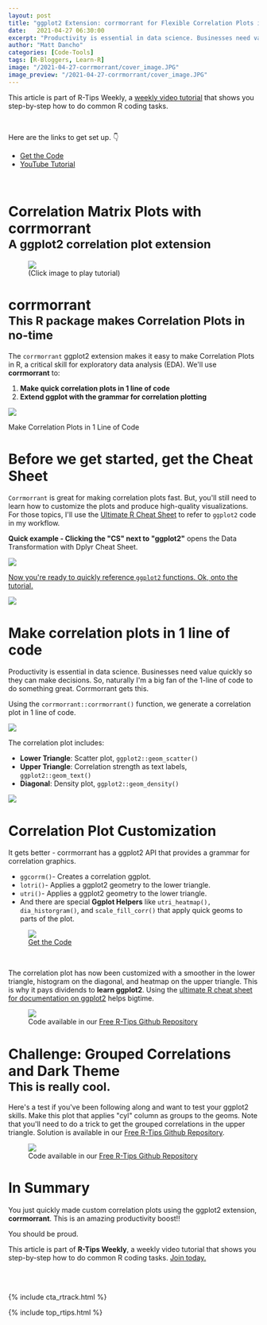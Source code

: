 ```yaml
---
layout: post
title: "ggplot2 Extension: corrmorrant for Flexible Correlation Plots in R"
date:   2021-04-27 06:30:00
excerpt: "Productivity is essential in data science. Businesses need value quickly so they can make decisions. Corrmorrant gets this."
author: "Matt Dancho"
categories: [Code-Tools]
tags: [R-Bloggers, Learn-R]
image: "/2021-04-27-corrmorrant/cover_image.JPG"
image_preview: "/2021-04-27-corrmorrant/cover_image.JPG"
---
```


This article is part of R-Tips Weekly, a <a href="https://mailchi.mp/business-science/r-tips-newsletter">weekly video tutorial</a> that shows you step-by-step how to do common R coding tasks.

<br/>

<p>Here are the links to get set up. 👇</p>

<ul>
    <li><a href="https://mailchi.mp/business-science/r-tips-newsletter">Get the Code</a></li>
    <li><a href="https://youtu.be/pKPhjxyo9hM">YouTube Tutorial</a></li> 
</ul>

<br/>

<h1>Correlation Matrix Plots with corrmorrant<br>
<small>A ggplot2 correlation plot extension</small></h1>

<figure class="text-center">
    <a href="https://youtu.be/pKPhjxyo9hM">
    <img src="/assets/2021-04-27-corrmorrant/video_image.png" border="0" /></a>
  <figcaption>(Click image to play tutorial)</figcaption>
</figure>



<h1>corrmorrant<br>
<small>This R package makes Correlation Plots in no-time</small></h1>

<p>The <code>corrmorrant</code> ggplot2 extension makes it easy to make Correlation Plots in R, a critical skill for exploratory data analysis (EDA). We'll use <strong>corrmorrant</strong> to:</p>

<ol>
    <li><strong>Make quick correlation plots in 1 line of code</strong></li>
    <li><strong>Extend ggplot with the grammar for correlation plotting</strong></li>
</ol>

<img src="/assets/2021-04-27-corrmorrant/correlation_plots.jpg" max-width="100%">

<p>Make Correlation Plots in 1 Line of Code</p>

<h1>Before we get started, get the Cheat Sheet</h1>

<p><code>Corrmorrant</code> is great for making correlation plots fast. But, you'll still need to learn how to customize the plots and produce high-quality visualizations. For those topics, I'll use the <a href="https://www.business-science.io/r-cheatsheet.html"> Ultimate R Cheat Sheet</a> to refer to <code>ggplot2</code> code in my workflow.</p>

<p><strong>Quick example - Clicking the "CS" next to "ggplot2"</strong> opens the Data Transformation with Dplyr Cheat Sheet.</p>

<a href="https://www.business-science.io/r-cheatsheet.html"> <img src="/assets/2021-04-27-corrmorrant/workflow.jpg" max-width="100%">

<p>Now you're ready to quickly reference <code>ggplot2</code> functions.  Ok, onto the tutorial. </p>

<a href="https://www.business-science.io/r-cheatsheet.html"> <img src="/assets/2021-04-27-corrmorrant/cheatsheet.jpg" max-width="100%"></a>

<h1>Make correlation plots in 1 line of code</h1>

<p>Productivity is essential in data science. Businesses need value quickly so they can make decisions. So, naturally I'm a big fan of the 1-line of code to do something great. Corrmorrant gets this.</p>

<p>Using the <code>corrmorrant::corrmorrant()</code> function, we generate a correlation plot in 1 line of code. </p>

<img src="/assets/2021-04-27-corrmorrant/code.jpg" max-width="100%">

<p>The correlation plot includes:</p>

<ul>
    <li><strong>Lower Triangle</strong>: Scatter plot, <code>ggplot2::geom_scatter()</code></li>
    <li><strong>Upper Triangle</strong>: Correlation strength as text labels, <code>ggplot2::geom_text()</code></li>
    <li><strong>Diagonal</strong>: Density plot, <code>ggplot2::geom_density()</code></li>
</ul>

<img src="/assets/2021-04-27-corrmorrant/correlation_plot_2.jpg" max-width="100%">

<h1>Correlation Plot Customization</h1>

<p>It gets better - corrmorrant has a ggplot2 API that provides a grammar for correlation graphics. </p>

<ul>
    <li><code>ggcorrm()</code>- Creates a correlation ggplot.</li>
    <li><code>lotri()</code>- Applies a ggplot2 geometry to the lower triangle.</li>
    <li><code>utri()</code>- Applies a ggplot2 geometry to the lower triangle.</li>
    <li>And there are special <strong>Ggplot Helpers</strong> like <code>utri_heatmap(), dia_historgram()</code>, and <code>scale_fill_corr()</code> that apply quick geoms to parts of the plot.</li>
</ul>

<figure class="text-center">
    <img src="/assets/2021-04-27-corrmorrant/code2.jpg" max-width="100%">
  <figcaption><a href="https://github.com/business-science/free_r_tips"> Get the Code</a></figcaption>
</figure>

<br>

<p>The correlation plot has now been customized with a smoother in the lower triangle, histogram on the diagonal, and heatmap on the upper triangle. This is why it pays dividends to <strong>learn ggplot2</strong>. Using the <a href="https://www.business-science.io/r-cheatsheet.html"> ultimate R cheat sheet for documentation on ggplot2</a> helps bigtime. </p>


<figure class="text-center">
    <img src="/assets/2021-04-27-corrmorrant/correlation_plot_3.jpg" max-width="100%">
  <figcaption>Code available in our <a href="https://github.com/business-science/free_r_tips"> Free R-Tips Github Repository</a></figcaption>
</figure>

<h1>Challenge: Grouped Correlations and Dark Theme<br>
<small>This is really cool.</small></h1>

<p>Here's a test if you've been following along and want to test your ggplot2 skills. Make this plot that applies "cyl" column as groups to the geoms. Note that you'll need to do a trick to get the grouped correlations in the upper triangle. Solution is available in our <a href="https://github.com/business-science/free_r_tips"> Free R-Tips Github Repository</a>.  </p>

<figure class="text-center">
    <img src="/assets/2021-04-27-corrmorrant/correlation_plot_4.jpg" max-width="100%">
  <figcaption>Code available in our <a href="https://github.com/business-science/free_r_tips"> Free R-Tips Github Repository</a></figcaption>
</figure>

<h1>In Summary</h1>

<p>You just quickly made custom correlation plots using the ggplot2 extension, <strong>corrmorrant</strong>. This is an amazing productivity boost!! </p>

<p>You should be proud.</p>

<p>This article is part of <strong>R-Tips Weekly</strong>, a weekly video tutorial that shows you step-by-step how to do common R coding tasks. <a href="https://mailchi.mp/business-science/r-tips-newsletter">Join today.</a></p> 

<!-- This is markdown code. It wont look formatted in your browser, 
    but will be fine when published. to the website -->

<br><br>

{% include cta_rtrack.html %}

{% include top_rtips.html %}


